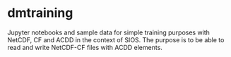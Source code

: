 # dmtraining
Jupyter notebooks and sample data for simple training purposes with NetCDF, CF and ACDD in the context of SIOS. The purpose is to be able to read and write NetCDF-CF files with ACDD elements.
